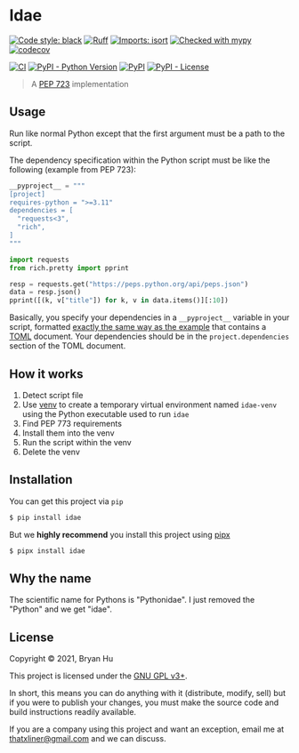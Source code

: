 # Idae

[![Code style: black](https://img.shields.io/badge/code%20style-black-000000.svg)](https://github.com/psf/black)
[![Ruff](https://img.shields.io/endpoint?url=https://raw.githubusercontent.com/charliermarsh/ruff/main/assets/badge/v2.json)](https://github.com/astral-sh/ruff)
[![Imports: isort](https://img.shields.io/badge/%20imports-isort-%231674b1?style=flat&labelColor=ef8336)](https://pycqa.github.io/isort/)
[![Checked with mypy](http://www.mypy-lang.org/static/mypy_badge.svg)](http://mypy-lang.org/)
[![codecov](https://codecov.io/gh/ThatXliner/idae/branch/main/graph/badge.svg)](https://codecov.io/gh/ThatXliner/idae)

[![CI](https://github.com/ThatXliner/idae/actions/workflows/ci.yml/badge.svg?branch=main)](https://github.com/ThatXliner/idae/actions/workflows/ci.yml)
[![PyPI - Python Version](https://img.shields.io/pypi/pyversions/idae)](https://pypi.org/project/idae)
[![PyPI](https://img.shields.io/pypi/v/idae)](https://pypi.org/project/idae)
[![PyPI - License](https://img.shields.io/pypi/l/idae)](#license)

> A [PEP 723](https://peps.python.org/pep-0723/) implementation

## Usage

Run like normal Python except that the first argument must be a path to the script.

The dependency specification within the Python script must be like the following (example from PEP 723):

```python
__pyproject__ = """
[project]
requires-python = ">=3.11"
dependencies = [
  "requests<3",
  "rich",
]
"""

import requests
from rich.pretty import pprint

resp = requests.get("https://peps.python.org/api/peps.json")
data = resp.json()
pprint([(k, v["title"]) for k, v in data.items()][:10])
```

Basically, you specify your dependencies in a `__pyproject__` variable in your script, formatted [exactly the same way as the example](https://peps.python.org/pep-0723/#specification) that contains a [TOML](https://toml.io/en/) document. Your dependencies should be in the `project.dependencies` section of the TOML document.

## How it works

1. Detect script file
2. Use [venv](https://docs.python.org/3/library/venv.html) to create a temporary virtual environment named `idae-venv` using the Python executable used to run `idae`
3. Find PEP 773 requirements
4. Install them into the venv
5. Run the script within the venv
6. Delete the venv

## Installation

You can get this project via `pip`

```bash
$ pip install idae
```

But we **highly recommend** you install this project using [pipx](https://pypa.github.io/pipx/)

```bash
$ pipx install idae
```

## Why the name

The scientific name for Pythons is "Pythonidae". I just removed the "Python" and we get "idae".

## License

Copyright © 2021, Bryan Hu

This project is licensed under the [GNU GPL v3+](https://github.com/ThatXliner/idae/blob/main/LICENSE.txt).

In short, this means you can do anything with it (distribute, modify, sell) but if you were to publish your changes, you must make the source code and build instructions readily available.

If you are a company using this project and want an exception, email me at [thatxliner@gmail.com](mailto:thatxliner@gmail.com) and we can discuss.
